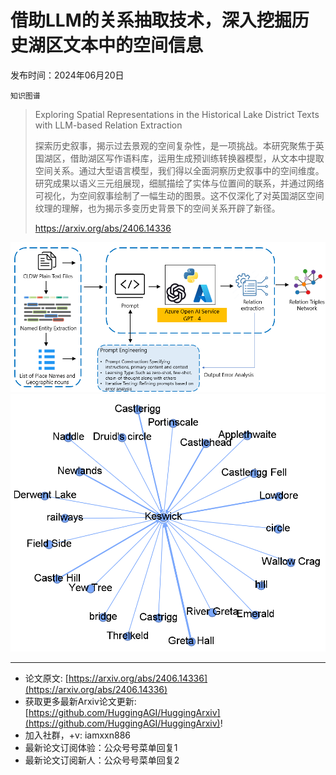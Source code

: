 # 借助LLM的关系抽取技术，深入挖掘历史湖区文本中的空间信息
发布时间：2024年06月20日

`知识图谱`
> Exploring Spatial Representations in the Historical Lake District Texts with LLM-based Relation Extraction
>
> 探索历史叙事，揭示过去景观的空间复杂性，是一项挑战。本研究聚焦于英国湖区，借助湖区写作语料库，运用生成预训练转换器模型，从文本中提取空间关系。通过大型语言模型，我们得以全面洞察历史叙事中的空间维度。研究成果以语义三元组展现，细腻描绘了实体与位置间的联系，并通过网络可视化，为空间叙事绘制了一幅生动的图景。这不仅深化了对英国湖区空间纹理的理解，也为揭示多变历史背景下的空间关系开辟了新径。
>
> https://arxiv.org/abs/2406.14336

![](https://raw.githubusercontent.com/HuggingAGI/HuggingArxiv/main/paper_images/2406.14336/methodology.png)
![](https://raw.githubusercontent.com/HuggingAGI/HuggingArxiv/main/paper_images/2406.14336/network.png)

<hr />

- 论文原文: [https://arxiv.org/abs/2406.14336](https://arxiv.org/abs/2406.14336)
- 获取更多最新Arxiv论文更新: [https://github.com/HuggingAGI/HuggingArxiv](https://github.com/HuggingAGI/HuggingArxiv)!
- 加入社群，+v: iamxxn886
- 最新论文订阅体验：公众号号菜单回复1
- 最新论文订阅新人：公众号号菜单回复2